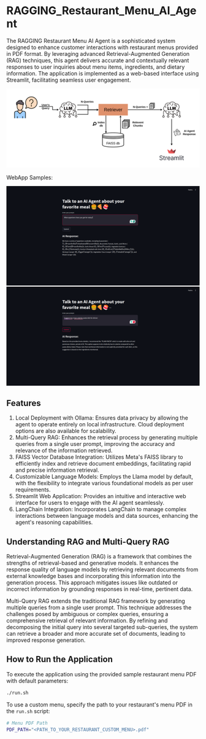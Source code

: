 # RAGGING_Restaurant_Menu_AI_Agent

The RAGGING Restaurant Menu AI Agent is a sophisticated system designed to enhance customer interactions with restaurant menus provided in PDF format. By leveraging advanced Retrieval-Augmented Generation (RAG) techniques, this agent delivers accurate and contextually relevant responses to user inquiries about menu items, ingredients, and dietary information. The application is implemented as a web-based interface using Streamlit, facilitating seamless user engagement.​

![architecture diagram](images/ragging_restaurant_agent_diagram.png)

WebApp Samples:

![demo_1](images/demo_1.png)
![demo_2](images/demo_2.png)

## Features

1. Local Deployment with Ollama: Ensures data privacy by allowing the agent to operate entirely on local infrastructure. Cloud deployment options are also available for scalability.
2. Multi-Query RAG: Enhances the retrieval process by generating multiple queries from a single user prompt, improving the accuracy and relevance of the information retrieved.​
3. FAISS Vector Database Integration: Utilizes Meta's FAISS library to efficiently index and retrieve document embeddings, facilitating rapid and precise information retrieval.
4. Customizable Language Models: Employs the Llama model by default, with the flexibility to integrate various foundational models as per user requirements.​
5. Streamlit Web Application: Provides an intuitive and interactive web interface for users to engage with the AI agent seamlessly.​
6. LangChain Integration: Incorporates LangChain to manage complex interactions between language models and data sources, enhancing the agent's reasoning capabilities.

## Understanding RAG and Multi-Query RAG

Retrieval-Augmented Generation (RAG) is a framework that combines the strengths of retrieval-based and generative models. It enhances the response quality of language models by retrieving relevant documents from external knowledge bases and incorporating this  information into the generation process. This approach mitigates issues like outdated or incorrect information by grounding responses in real-time, pertinent data.

Multi-Query RAG extends the traditional RAG framework by generating multiple queries from a single user prompt. This technique addresses the challenges posed by ambiguous or complex queries, ensuring a comprehensive retrieval of relevant information. By refining and decomposing the initial query into several targeted sub-queries, the system can retrieve a broader and more accurate set of documents, leading to improved response generation.

## How to Run the Application

To execute the application using the provided sample restaurant menu PDF with default parameters:

```bash
./run.sh
```
To use a custom menu, specify the path to your restaurant's menu PDF in the `run.sh` script:

```bash
# Menu PDF Path
PDF_PATH="<PATH_TO_YOUR_RESTAURANT_CUSTOM_MENU>.pdf"
```
